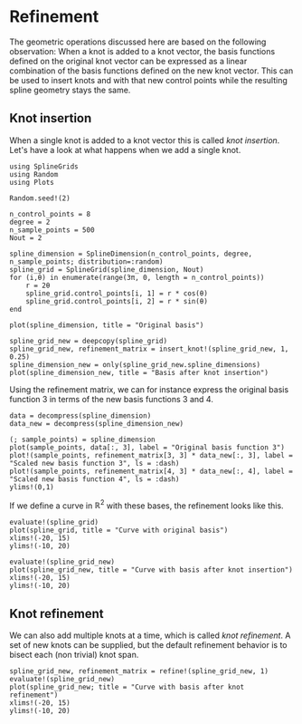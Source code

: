 # Refinement

The geometric operations discussed here are based on the following observation: When a knot is added to a knot vector, the basis functions defined on the original knot vector can be expressed as a linear combination of the basis functions defined on the new knot vector. This can be used to insert knots and with that new control points while the resulting spline geometry stays the same.

## Knot insertion

When a single knot is added to a knot vector this is called _knot insertion_. Let's have a look at what happens when we add a single knot.

```@example tutorial
using SplineGrids
using Random
using Plots

Random.seed!(2)

n_control_points = 8
degree = 2
n_sample_points = 500
Nout = 2

spline_dimension = SplineDimension(n_control_points, degree, n_sample_points; distribution=:random)
spline_grid = SplineGrid(spline_dimension, Nout)
for (i,θ) in enumerate(range(3π, 0, length = n_control_points))
    r = 2θ
    spline_grid.control_points[i, 1] = r * cos(θ)
    spline_grid.control_points[i, 2] = r * sin(θ)
end

plot(spline_dimension, title = "Original basis")
```

```@example tutorial
spline_grid_new = deepcopy(spline_grid)
spline_grid_new, refinement_matrix = insert_knot!(spline_grid_new, 1, 0.25)
spline_dimension_new = only(spline_grid_new.spline_dimensions)
plot(spline_dimension_new, title = "Basis after knot insertion")
```

Using the refinement matrix, we can for instance express the original basis function 3 in terms of the new basis functions 3 and 4.

```@example tutorial
data = decompress(spline_dimension)
data_new = decompress(spline_dimension_new)

(; sample_points) = spline_dimension
plot(sample_points, data[:, 3], label = "Original basis function 3")
plot!(sample_points, refinement_matrix[3, 3] * data_new[:, 3], label = "Scaled new basis function 3", ls = :dash)
plot!(sample_points, refinement_matrix[4, 3] * data_new[:, 4], label = "Scaled new basis function 4", ls = :dash)
ylims!(0,1)
```

If we define a curve in $\mathbb{R}^2$ with these bases, the refinement looks like this.

```@example tutorial
evaluate!(spline_grid)
plot(spline_grid, title = "Curve with original basis")
xlims!(-20, 15)
ylims!(-10, 20)
```

```@example tutorial
evaluate!(spline_grid_new)
plot(spline_grid_new, title = "Curve with basis after knot insertion")
xlims!(-20, 15)
ylims!(-10, 20)
```

## Knot refinement

We can also add multiple knots at a time, which is called _knot refinement_. A set of new knots can be supplied, but the default refinement behavior is to bisect each (non trivial) knot span.

```@example tutorial
spline_grid_new, refinement_matrix = refine!(spline_grid_new, 1)
evaluate!(spline_grid_new)
plot(spline_grid_new; title = "Curve with basis after knot refinement")
xlims!(-20, 15)
ylims!(-10, 20)
```